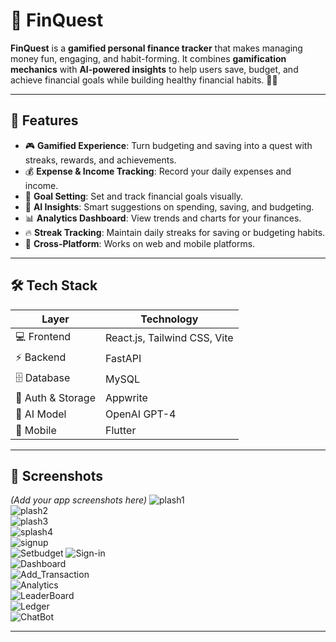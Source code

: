 # 💸 FinQuest

**FinQuest** is a **gamified personal finance tracker** that makes managing money fun, engaging, and habit-forming. It combines **gamification mechanics** with **AI-powered insights** to help users save, budget, and achieve financial goals while building healthy financial habits. 🏦🎯

---

## 🚀 Features

- 🎮 **Gamified Experience**: Turn budgeting and saving into a quest with streaks, rewards, and achievements.
- 💰 **Expense & Income Tracking**: Record your daily expenses and income.
- 🎯 **Goal Setting**: Set and track financial goals visually.
- 🤖 **AI Insights**: Smart suggestions on spending, saving, and budgeting.
- 📊 **Analytics Dashboard**: View trends and charts for your finances.
- 🔥 **Streak Tracking**: Maintain daily streaks for saving or budgeting habits.
- 📱 **Cross-Platform**: Works on web and mobile platforms.

---

## 🛠 Tech Stack

| Layer         | Technology                |
|---------------|--------------------------|
| 💻 Frontend   | React.js, Tailwind CSS, Vite |
| ⚡ Backend    | FastAPI                  |
| 🗄 Database   | MySQL                    |
| 🔐 Auth & Storage | Appwrite             |
| 🤖 AI Model   | OpenAI GPT-4             |
| 📱 Mobile     | Flutter        |

---

## 📸 Screenshots

*(Add your app screenshots here)*
![plash1](docs/screenshots/splash1.png)  
![plash2](docs/screenshots/splash2.png)  
![plash3](docs/screenshots/splash3.png)  
![splash4](docs/screenshots/splash4.png)  
![signup](docs/screenshots/signup.png)  
![Setbudget](docs/screenshots/setbudget.png)
![Sign-in](docs/screenshots/sign-in.png)    
![Dashboard](docs/screenshots/dashboard.png)  
![Add_Transaction](docs/screenshots/addtransaction.png)  
![Analytics](docs/screenshots/analytics.png)  
![LeaderBoard](docs/screenshots/leaderboard.png)  
![Ledger](docs/screenshots/ledger.png)  
![ChatBot](docs/screenshots/chatbot.png)  

---


